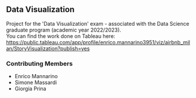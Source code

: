 ## Data Visualization

Project for the 'Data Visualization' exam - associated with the Data Science graduate program (academic year 2022/2023). <br>
You can find the work done on Tableau here: https://public.tableau.com/app/profile/enrico.mannarino3951/viz/airbnb_milan/StoryVisualization?publish=yes

### Contributing Members

- Enrico Mannarino
- Simone Massardi
- Giorgia Prina
